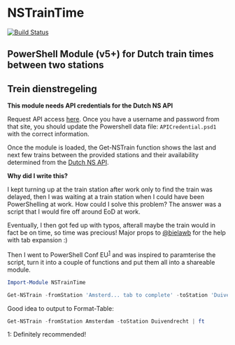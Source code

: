 # NSTrainTime 
[![Build Status](https://darkcrystal.visualstudio.com/_apis/public/build/definitions/3bfcd214-d277-4749-9b97-707e7a61b114/1/badge)](https://darkcrystal.visualstudio.com/NSTrainTime/_build/index?definitionId=1)

## PowerShell Module (v5+) for Dutch train times between two stations 
## Trein dienstregeling


**This module needs API credentials for the Dutch NS API**

Request API access [here](https://www.ns.nl/ews-aanvraagformulier/?0).
Once you have a username and password from that site, you should update the Powershell data file: `APICredential.psd1` with the correct information.

Once the module is loaded, the Get-NSTrain function shows the last and next few trains between the provided stations and their availability determined from the [Dutch NS API](https://www.ns.nl/en/travel-information/ns-api).  

**Why did I write this?**

I kept turning up at the train station after work only to find the train was delayed, then I was waiting at a train station when I could have been PowerShelling at work.  How could I solve this problem?  The answer was a script that I would fire off around EoD at work.

Eventually, I then got fed up with typos, afterall maybe the train would in fact be on time, so time was precious!  Major props to [@bielawb](https://github.com/bielawb) for the help with tab expansion :) 

Then I went to PowerShell Conf EU<sup>[1](#myfootnote1)</sup> and was inspired to paramterise the script, turn it into a couple of functions and put them all into a shareable module.


```powershell
Import-Module NSTrainTime

Get-NSTrain -fromStation 'Amsterd... tab to complete' -toStation 'Duiven... tab to complete'
```

Good idea to output to Format-Table:

```powershell
Get-NSTrain -fromStation Amsterdam -toStation Duivendrecht | ft
```


<a name="myfootnote1">1</a>: Definitely recommended!




